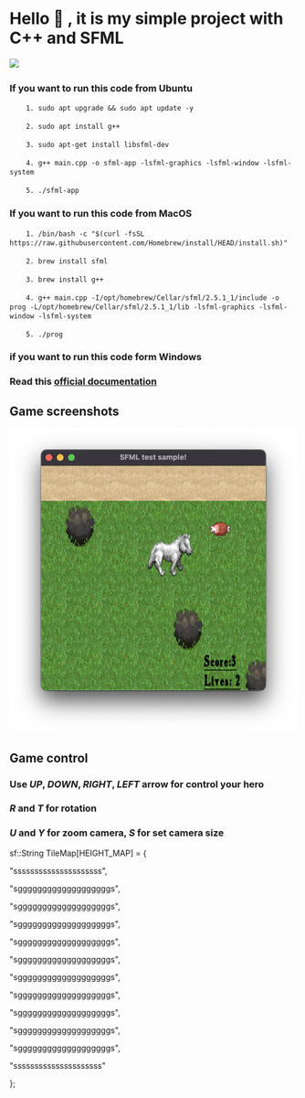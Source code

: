 # Hello 👋 , it is my simple project with C++ and SFML 
![](https://komarev.com/ghpvc/?username=PavelErsh)
### If you want to run this code from Ubuntu 

~~~
    1. sudo apt upgrade && sudo apt update -y
    
    2. sudo apt install g++

    3. sudo apt-get install libsfml-dev

    4. g++ main.cpp -o sfml-app -lsfml-graphics -lsfml-window -lsfml-system

    5. ./sfml-app 
~~~
### If you want to run this code from MacOS
~~~
    1. /bin/bash -c "$(curl -fsSL https://raw.githubusercontent.com/Homebrew/install/HEAD/install.sh)"

    2. brew install sfml
    
    3. brew install g++

    4. g++ main.cpp -I/opt/homebrew/Cellar/sfml/2.5.1_1/include -o prog -L/opt/homebrew/Cellar/sfml/2.5.1_1/lib -lsfml-graphics -lsfml-window -lsfml-system

    5. ./prog 
~~~

### if you want to run this code form Windows
### Read this [official documentation][1]

## Game screenshots
![screen](https://raw.githubusercontent.com/PavelErsh/SFML-Game/master/images/Screenshot%202022-07-16%20at%2009.42.08.png)

## Game control
### Use ___UP___, ___DOWN___, ___RIGHT___, ___LEFT___ arrow for control your hero
### ___R___ and ___T___ for rotation
### ___U___ and ___Y___ for zoom camera,  ___S___ for set camera size





[1]: (https://www.sfml-dev.org/tutorials/2.5/start-vc.php)

sf::String TileMap[HEIGHT_MAP] = {

"sssssssssssssssssssss",

"sgggggggggggggggggggs",

"sgggggggggggggggggggs",

"sgggggggggggggggggggs",

"sgggggggggggggggggggs",

"sgggggggggggggggggggs",

"sgggggggggggggggggggs",

"sgggggggggggggggggggs",

"sgggggggggggggggggggs",

"sgggggggggggggggggggs",

"sgggggggggggggggggggs",

"sssssssssssssssssssss"

};
